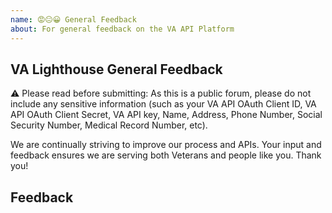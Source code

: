 ```yaml
---
name: 😡😐😀 General Feedback
about: For general feedback on the VA API Platform
---
```


## VA Lighthouse General Feedback

⚠️ Please read before submitting: As this is a public forum, please do not include any sensitive information (such as your VA API OAuth Client ID, VA API OAuth Client Secret, VA API key, Name, Address, Phone Number, Social Security Number, Medical Record Number, etc).


We are continually striving to improve our process and APIs. Your input and feedback ensures we are serving both Veterans and people like you. Thank you!


## Feedback

<!-- What was your first impression when you entered the website? -->
<!-- Is there anything missing on this page? -->
<!-- What other products (or product features) would you like us to offer? -->
<!-- Do you have any additional feedback? -->
